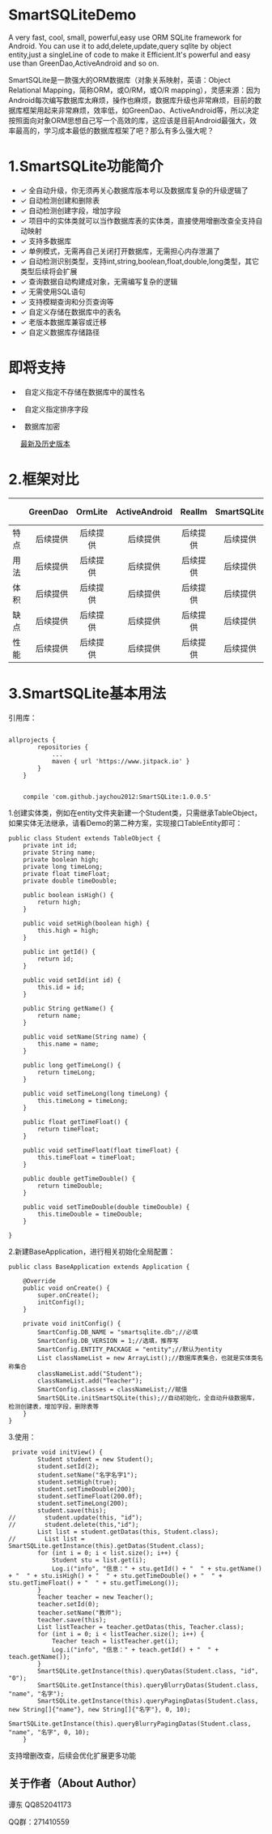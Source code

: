 # SmartSQLiteDemo

A very fast, cool, small, powerful,easy use ORM SQLite framework for Android. You can use it to add,delete,update,query sqlite by object entity,just 
a singleLine of code to make it Efficient.It's powerful and easy use than GreenDao,ActiveAndroid and so on.

SmartSQLite是一款强大的ORM数据库（对象关系映射，英语：Object Relational Mapping，简称ORM，或O/RM，或O/R mapping），灵感来源：因为Android每次编写数据库太麻烦，操作也麻烦，数据库升级也非常麻烦，目前的数据库框架用起来非常麻烦，效率低，如GreenDao、ActiveAndroid等，所以决定按照面向对象ORM思想自己写一个高效的库，这应该是目前Android最强大，效率最高的，学习成本最低的数据库框架了吧？那么有多么强大呢？

# 1.SmartSQLite功能简介

* ✓ 全自动升级，你无须再关心数据库版本号以及数据库复杂的升级逻辑了
* ✓ 自动检测创建和删除表
* ✓ 自动检测创建字段，增加字段
* ✓ 项目中的实体类就可以当作数据库表的实体类，直接使用增删改查全支持自动映射
* ✓ 支持多数据库
* ✓ 单例模式，无需再自己关闭打开数据库，无需担心内存泄漏了
* ✓ 自动检测识别类型，支持int,string,boolean,float,double,long类型，其它类型后续将会扩展
* ✓ 查询数据自动构建成对象，无需编写复杂的逻辑
* ✓ 无需使用SQL语句
* ✓ 支持模糊查询和分页查询等
* ✓ 自定义存储在数据库中的表名
* ✓ 老版本数据库兼容或迁移
* ✓ 自定义数据库存储路径

# 即将支持

*   自定义指定不存储在数据库中的属性名
*   自定义指定排序字段
*   数据库加密

    [最新及历史版本](https://github.com/jaychou2012/SmartSQLite/releases)

# 2.框架对比

|      | GreenDao | OrmLite | ActiveAndroid | RealIm | SmartSQLite |原生SQLite |
| :------:| ------: | :------: | :------: | :------: | :------: | :------: |
| 特点 | 后续提供 | 后续提供 |后续提供 |后续提供 |后续提供 |后续提供 |
| 用法 | 后续提供 | 后续提供 | 后续提供 |后续提供 |后续提供 |后续提供 |
| 体积 | 后续提供 | 后续提供 | 后续提供 |后续提供 |后续提供 |后续提供 |
| 缺点 | 后续提供 | 后续提供 | 后续提供 |后续提供 |后续提供 |后续提供 |
| 性能 | 后续提供| 后续提供 | 后续提供 |后续提供 |后续提供 |后续提供 |

# 3.SmartSQLite基本用法

引用库：
<pre><code>
allprojects {
		repositories {
			...
			maven { url 'https://www.jitpack.io' }
		}
	}
</pre></code>

<pre><code>
    compile 'com.github.jaychou2012:SmartSQLite:1.0.0.5'
</pre></code>

1.创建实体类，例如在entity文件夹新建一个Student类，只需继承TableObject，如果实体无法继承，请看Demo的第二种方案，实现接口TableEntity即可：

<pre><code>public class Student extends TableObject {
    private int id;
    private String name;
    private boolean high;
    private long timeLong;
    private float timeFloat;
    private double timeDouble;

    public boolean isHigh() {
        return high;
    }

    public void setHigh(boolean high) {
        this.high = high;
    }

    public int getId() {
        return id;
    }

    public void setId(int id) {
        this.id = id;
    }

    public String getName() {
        return name;
    }

    public void setName(String name) {
        this.name = name;
    }

    public long getTimeLong() {
        return timeLong;
    }

    public void setTimeLong(long timeLong) {
        this.timeLong = timeLong;
    }

    public float getTimeFloat() {
        return timeFloat;
    }

    public void setTimeFloat(float timeFloat) {
        this.timeFloat = timeFloat;
    }

    public double getTimeDouble() {
        return timeDouble;
    }

    public void setTimeDouble(double timeDouble) {
        this.timeDouble = timeDouble;
    }

}
</code></pre>
2.新建BaseApplication，进行相关初始化全局配置：
<pre><code>public class BaseApplication extends Application {

    @Override
    public void onCreate() {
        super.onCreate();
        initConfig();
    }

    private void initConfig() {
        SmartConfig.DB_NAME = "smartsqlite.db";//必填
        SmartConfig.DB_VERSION = 1;//选填，推荐写
        SmartConfig.ENTITY_PACKAGE = "entity";//默认为entity
        List<String> classNameList = new ArrayList<String>();//数据库表集合，也就是实体类名称集合
        classNameList.add("Student");
        classNameList.add("Teacher");
        SmartConfig.classes = classNameList;//赋值
        SmartSQLite.initSmartSQLite(this);//自动初始化，全自动升级数据库，检测创建表，增加字段，删除表等
    }
}
</code></pre>
3.使用：
<pre><code> private void initView() {
        Student student = new Student();
        student.setId(2);
        student.setName("名字名字1");
        student.setHigh(true);
        student.setTimeDouble(200);
        student.setTimeFloat(200.0f);
        student.setTimeLong(200);
        student.save(this);
//        student.update(this, "id");
//        student.delete(this,"id");
        List<Student> list = student.getDatas(this, Student.class);
//        List<Student> list = SmartSQLite.getInstance(this).getDatas(Student.class);
        for (int i = 0; i < list.size(); i++) {
            Student stu = list.get(i);
            Log.i("info", "信息：" + stu.getId() + "  " + stu.getName() + "  " + stu.isHigh() + "  " + stu.getTimeDouble() + "  " + stu.getTimeFloat() + "  " + stu.getTimeLong());
        }
        Teacher teacher = new Teacher();
        teacher.setId(0);
        teacher.setName("教师");
        teacher.save(this);
        List<Teacher> listTeacher = teacher.getDatas(this, Teacher.class);
        for (int i = 0; i < listTeacher.size(); i++) {
            Teacher teach = listTeacher.get(i);
            Log.i("info", "信息：" + teach.getId() + "  " + teach.getName());
        }
        SmartSQLite.getInstance(this).queryDatas(Student.class, "id", "0");
        SmartSQLite.getInstance(this).queryBlurryDatas(Student.class, "name", "名字");
        SmartSQLite.getInstance(this).queryPagingDatas(Student.class, new String[]{"name"}, new String[]{"名字"}, 0, 10);
        SmartSQLite.getInstance(this).queryBlurryPagingDatas(Student.class, "name", "名字", 0, 10);
    }
</code></pre>

支持增删改查，后续会优化扩展更多功能

## 关于作者（About Author）

谭东  QQ852041173

QQ群：271410559
